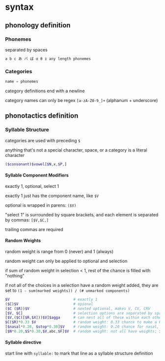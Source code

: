 # syntax

## phonology definition

### Phonemes

separated by spaces

```txt
a b c あ バ ば ɑ θ ɪ any length phonemes
```

### Categories

```py
name = phonemes
```

category definitions end with a newline

category names can only be regex `[a-zA-Z0-9_]+` (alphanum + underscore)

## phonotactics definition

### Syllable Structure

categories are used with preceding `$`

anything that's not a special character, space, or a category is a literal character

```php
($consonant)$vowel[$N,x,$P,]
```

#### Syllable Component Modifiers

exactly 1, optional, select 1

exactly 1 just has the component name, like `$V`

optional is wrapped in parens: `($V)`

"select 1" is surrounded by square brackets, and each element is separated by commas: `[$V,$C,]`

trailing commas are required

#### Random Weights

random weight is range from 0 (never) and 1 (always)

random weight can only be applied to optional and selection

if sum of random weight in selection < 1, rest of the chance is filled with "nothing"

if not all of the choices in a selection have a random weight added, they are set to `(1 - sum(marked weights)) / (# unmarked components)`

```php
$V                             # exactly 1
($C)$V                         # opional
($C ($R))$V                    # nexted optional, makes V, CV, CRV
[$V, $C]                       # selection options are separated by spaces
[$V,($C([$R,$X]))$V]$agga      # can nest all of these within each other
$C($R)*0.33 $V                 # random weight: 0.33 chance to make a R
[$nasal*0.20, $stop*0.30]$V    # random weight: 0.20 chance for nasal, 0.30 chance for stop, **0.50 chance of nothing**
[$N*0.20,$S*0.30,$V,abc,$F]$V  # random weight: not all have weights; $v, abc, and $F each have (1-0.50)/3 = 0.166 weight
```

#### Syllable directive

start line with `syllable:` to mark that line as a syllable structure definition
